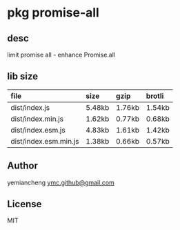 # pkg promise-all

## desc
limit promise all - enhance Promise.all

## lib size  
file | size | gzip | brotli
:---- | :---- | :---- | :----
dist/index.js | 5.48kb | 1.76kb | 1.54kb
dist/index.min.js | 1.62kb | 0.77kb | 0.68kb
dist/index.esm.js | 4.83kb | 1.61kb | 1.42kb
dist/index.esm.min.js | 1.38kb | 0.66kb | 0.57kb

## Author
yemiancheng <ymc.github@gmail.com>

## License
MIT